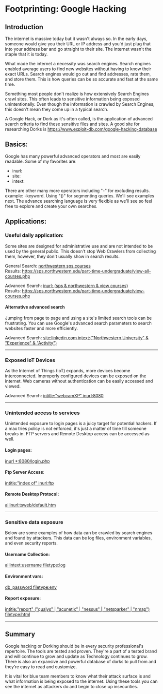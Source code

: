 # Footprinting: Google Hacking
## Introduction
The internet is massive today but it wasn't always so. In the early days, someone would give you their URL or IP address and you'd just plug that into your address bar and go straight to their site. The internet wasn't the staple that it is today.

What made the internet a necessity was search engines. Search engines enabled average users to find new websites without having to know their exact URLs. Search engines would go out and find addresses, rate them, and store them. This is how queries can be so accurate and fast at the same time.

Something most people don't realize is how extensively Search Engines crawl sites. This often leads to sensitive information being exposed unintentionally. Even though the information is crawled by Search Engines, this doesn't mean they come up in a typical search.

A Google Hack, or Dork as it's often called, is the application of advanced search criteria to find these sensitive files and sites. A good site for researching Dorks is https://www.exploit-db.com/google-hacking-database


## Basics:
Google has many powerful advanced operators and most are easily readable. Some of my favorites are:

* inurl:
* site: 
* intext:

There are other many more operators including "-" for excluding results. example: -keyword. Using "()" for segmenting queries. We'll see examples next. The advance searching language is very flexible as we'll see so feel free to explore and create your own searches.


## Applications:
### Useful daily application:
Some sites are designed for administrative use and are not intended to be used by the general public. This doesn't stop Web Crawlers from collecting them, however, they don't usually show in search results.

General Search: [northwestern sps courses](https://www.google.com/search?q=northwestern%20sps%20courses) <br>
Results:
https://sps.northwestern.edu/part-time-undergraduate/view-all-courses.php

Advanced Search: [inurl: (sps & northwestern & view courses)](https://www.google.com/search?q=inurl:%20(sps%20%26%20northwestern%20%26%20view%20courses)) <br>
Results: https://sps.northwestern.edu/part-time-undergraduate/view-courses.php

#### Alternative advanced search
Jumping from page to page and using a site's limited search tools can be frustrating. You can use Google's advanced search parameters to search websites faster and more efficiently.

Advanced Search: [site:linkedin.com intext:("Northwestern University" & "Experience" & "Activity")](https://www.google.com/search?q=site:linkedin.com%20intext:(%22Northwestern%20University%22%20%26%20%22Experience%22%20%26%20%22Activity%22))

***
### Exposed IoT Devices
As the Internet of Things (IoT) expands, more devices become interconnected. Improperly configured devices can be exposed on the internet. Web cameras without authentication can be easily accessed and viewed.

Advanced Search: [intitle:"webcamXP" inurl:8080](https://www.google.com/search?q=intitle:%22webcamXP%22%20inurl:8080)

***
### Unintended access to services
Unintended exposure to login pages is a juicy target for potential hackers. If a max tries policy is not enforced, it's just a matter of time till someone breaks in. FTP servers and Remote Desktop access can be accessed as well.

#### Login pages:
[inurl *:8080/login.php](https://www.google.com/search?q=inurl%20*:8080/login.php)

#### Ftp Server Access:
[intitle:"index of" inurl:ftp](https://www.google.com/search?q=intitle:%22index%20of%22%20inurl:ftp)

#### Remote Desktop Protocol:
[allinurl:tsweb/default.htm](https://www.google.com/search?q=allinurl:tsweb/default.htm)


***
### Sensitive data exposure
Below are some examples of how data can be crawled by search engines and found by attackers. This data can be log files, environment variables, and even security reports.

#### Username Collection:
[allintext:username filetype:log](https://www.google.com/search?q=allintext:username%20filetype:log)

#### Environment vars:
[db_password filetype:env](https://www.google.com/search?q=db_password%20filetype:env)

#### Report exposure:
[intitle:"report" ("qualys" | "acunetix" | "nessus" | "netsparker" | "nmap") filetype:html](https://www.google.com/search?q=intitle:%22report%22%20(%22qualys%22%20|%20%22acunetix%22%20|%20%22nessus%22%20|%20%22netsparker%22%20|%20%22nmap%22)%20filetype:html)


***
## Summary
Google hacking or Dorking should be in every security professional's repertoire. The tools are tested and proven. They're a part of a tested brand and will continue to grow and update as Technology continues to grow. There is also an expansive and powerful database of dorks to pull from and they're easy to read and customize.

It is vital for blue team members to know what their attack surface is and what information is being exposed to the internet. Using these tools you can see the internet as attackers do and begin to close up insecurities.
